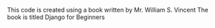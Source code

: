 
This code is created using a book written by Mr. William S. Vincent
The book is titled Django for Beginners
